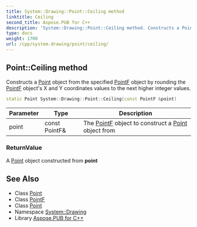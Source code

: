 ```yaml
---
title: System::Drawing::Point::Ceiling method
linktitle: Ceiling
second_title: Aspose.PUB for C++
description: 'System::Drawing::Point::Ceiling method. Constructs a Point object from the specified PointF object by rounding the PointF object''s X and Y coordinates values to the next higher integer values in C++.'
type: docs
weight: 1700
url: /cpp/system.drawing/point/ceiling/
---
```

## Point::Ceiling method


Constructs a [Point](../) object from the specified [PointF](../../pointf/) object by rounding the [PointF](../../pointf/) object's X and Y coordinates values to the next higher integer values.

```cpp
static Point System::Drawing::Point::Ceiling(const PointF &point)
```


| Parameter | Type | Description |
| --- | --- | --- |
| point | const PointF\& | The [PointF](../../pointf/) object to construct a [Point](../) object from |

### ReturnValue

A [Point](../) object constructed from **point**

## See Also

* Class [Point](../)
* Class [PointF](../../pointf/)
* Class [Point](../)
* Namespace [System::Drawing](../../)
* Library [Aspose.PUB for C++](../../../)
